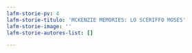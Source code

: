 ```yaml
---
lafm-storie-pv: 4
lafm-storie-titulo: 'MCKENZIE MEMORIES: LO SCERIFFO MOSES'
lafm-storie-image: ''
lafm-storie-autores-list: []

---
```

